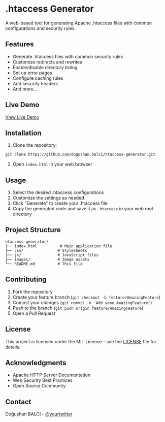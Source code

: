 # .htaccess Generator

A web-based tool for generating Apache .htaccess files with common configurations and security rules.

## Features

- Generate .htaccess files with common security rules
- Customize redirects and rewrites
- Enable/disable directory listing
- Set up error pages
- Configure caching rules
- Add security headers
- And more...

## Live Demo

[View Live Demo](https://dogushanbalci.com/tools/htaccess-generator)

## Installation

1. Clone the repository:
```bash
git clone https://github.com/dogushan.balci/htaccess-generator.git
```

2. Open `index.html` in your web browser

## Usage

1. Select the desired .htaccess configurations
2. Customize the settings as needed
3. Click "Generate" to create your .htaccess file
4. Copy the generated code and save it as `.htaccess` in your web root directory

## Project Structure

```
htaccess-generator/
├── index.html          # Main application file
├── css/               # Stylesheets
├── js/                # JavaScript files
├── images/            # Image assets
└── README.md          # This file
```

## Contributing

1. Fork the repository
2. Create your feature branch (`git checkout -b feature/AmazingFeature`)
3. Commit your changes (`git commit -m 'Add some AmazingFeature'`)
4. Push to the branch (`git push origin feature/AmazingFeature`)
5. Open a Pull Request

## License

This project is licensed under the MIT License - see the [LICENSE](LICENSE) file for details.

## Acknowledgments

- Apache HTTP Server Documentation
- Web Security Best Practices
- Open Source Community

## Contact

Doğuşhan BALCI - [@yourtwitter](https://dogushanbalci.com)
